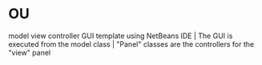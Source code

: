 # OU
model view controller GUI template using NetBeans IDE |
The GUI is executed from the model class |
"Panel" classes are the controllers for the "view" panel
